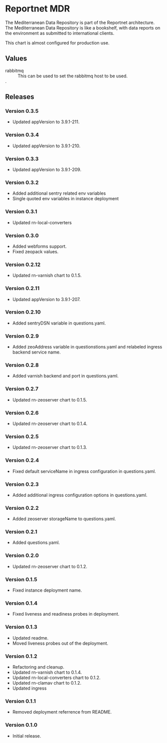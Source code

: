 # Reportnet MDR

The Mediterranean Data Repository is part of the Reportnet architecture. The Mediterranean Data Repository is like a bookshelf, with data reports on the environment as submitted to international clients.

This chart is almost configured for production use.

## Values

<dl>

  <dt>rabbitmq</dt>
  <dd>This can be used to set the rabbitmq host to be used.</dd>.</dd>

</dl>

## Releases

### Version 0.3.5
- Updated appVersion to 3.9.1-211.

### Version 0.3.4
- Updated appVersion to 3.9.1-210.

### Version 0.3.3
- Updated appVersion to 3.9.1-209.

### Version 0.3.2
- Added additional sentry related env variables
- Single quoted env variables in instance deployment

### Version 0.3.1
- Updated rn-local-converters

### Version 0.3.0
- Added webforms support.
- Fixed zeopack values.

### Version 0.2.12
- Updated rn-varnish chart to 0.1.5.

### Version 0.2.11
- Updated appVersion to 3.9.1-207.

### Version 0.2.10
- Added sentryDSN variable in questions.yaml.

### Version 0.2.9
- Added zeoAddress variable in questionstions.yaml and relabeled ingress backend service name.

### Version 0.2.8
- Added varnish backend and port in questions.yaml.

### Version 0.2.7
- Updated rn-zeoserver chart to 0.1.5.

### Version 0.2.6
- Updated rn-zeoserver chart to 0.1.4.

### Version 0.2.5
- Updated rn-zeoserver chart to 0.1.3.

### Version 0.2.4
- Fixed default serviceName in ingress configuration in questions.yaml.

### Version 0.2.3
- Added additional ingress configuration options in questions.yaml.

### Version 0.2.2
- Added zeoserver storageName to questions.yaml.

### Version 0.2.1
- Added questions.yaml.

### Version 0.2.0
- Updated rn-zeoserver chart to 0.1.2.

### Version 0.1.5
- Fixed instance deployment name.

### Version 0.1.4
- Fixed liveness and readiness probes in deployment.

### Version 0.1.3
- Updated readme.
- Moved liveness probes out of the deployment.

### Version 0.1.2
- Refactoring and cleanup.
- Updated rn-varnish chart to 0.1.4.
- Updated rn-local-converters chart to 0.1.2.
- Updated rn-clamav chart to 0.1.2.
- Updated ingress

### Version 0.1.1
- Removed deployment referrence from README.

### Version 0.1.0
- Initial release.
